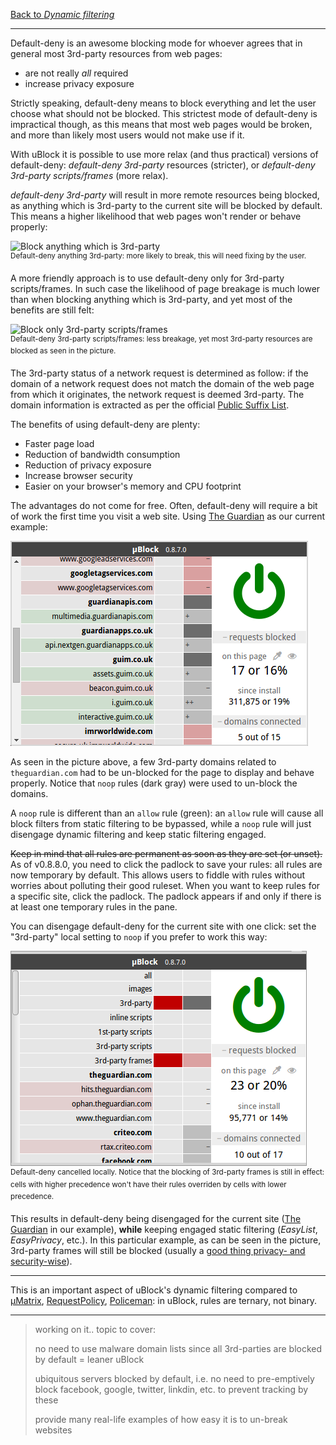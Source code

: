 [Back to _Dynamic filtering_](https://github.com/gorhill/uBlock/wiki/Dynamic-filtering)

***

Default-deny is an awesome blocking mode for whoever agrees that in general most 3rd-party resources from web pages:

- are not really _all_ required
- increase privacy exposure

Strictly speaking, default-deny means to block everything and let the user choose what should not be blocked. This strictest mode of default-deny is impractical though, as this means that most web pages would be broken, and more than likely most users would not make use if it.

With uBlock it is possible to use more relax (and thus practical) versions of default-deny: _default-deny 3rd-party_ resources (stricter), or _default-deny 3rd-party scripts/frames_ (more relax).

_default-deny 3rd-party_ will result in more remote resources being blocked, as anything which is 3rd-party to the current site will be blocked by default. This means a higher likelihood that web pages won't render or behave properly:

![Block anything which is 3rd-party](https://cloud.githubusercontent.com/assets/585534/8889495/c0694db0-32aa-11e5-9c1d-919e89d80c4b.png)<br><sup>Default-deny anything 3rd-party: more likely to break, this will need fixing by the user.</sup>

A more friendly approach is to use default-deny only for 3rd-party scripts/frames. In such case the likelihood of page breakage is much lower than when blocking anything which is 3rd-party, and yet most of the benefits are still felt:

![Block only 3rd-party scripts/frames](https://cloud.githubusercontent.com/assets/585534/8889496/c573989c-32aa-11e5-9a40-297ef60a58d0.png)<br><sup>Default-deny 3rd-party scripts/frames: less breakage, yet most 3rd-party resources are blocked as seen in the picture.</sup>

The 3rd-party status of a network request is determined as follow: if the domain of a network request does not match the domain of the web page from which it originates, the network request is deemed 3rd-party. The domain information is extracted as per the official [Public Suffix List](https://publicsuffix.org/).

The benefits of using default-deny are plenty:

- Faster page load
- Reduction of bandwidth consumption
- Reduction of privacy exposure
- Increase browser security
- Easier on your browser's memory and CPU footprint

The advantages do not come for free. Often, default-deny will require a bit of work the first time you visit a web site. Using [The Guardian](http://www.theguardian.com/) as our current example:

![Default-deny](https://raw.githubusercontent.com/gorhill/uBlock/master/doc/img/df-dd-03.png)

As seen in the picture above, a few 3rd-party domains related to `theguardian.com` had to be un-blocked for the page to display and behave properly. Notice that `noop` rules (dark gray) were used to un-block the domains.

A `noop` rule is different than an `allow` rule (green): an `allow` rule will cause all block filters from static filtering to be bypassed, while a `noop` rule will just disengage dynamic filtering and keep static filtering engaged.

~~Keep in mind that all rules are permanent as soon as they are set (or unset).~~ As of v0.8.8.0, you need to click the padlock to save your rules: all rules are now temporary by default. This allows users to fiddle with rules without worries about polluting their good ruleset. When you want to keep rules for a specific site, click the padlock. The padlock appears if and only if there is at least one temporary rules in the pane.

You can disengage default-deny for the current site with one click: set the "3rd-party" local setting to `noop` if you prefer to work this way:

![Default-deny](https://raw.githubusercontent.com/gorhill/uBlock/master/doc/img/df-dd-02.png)<br>
<sup>Default-deny cancelled locally. Notice that the blocking of 3rd-party frames is still in effect: cells with higher precedence won't have their rules overriden by cells with lower precedence.</sup>

This results in default-deny being disengaged for the current site ([The Guardian](http://www.theguardian.com/) in our example), **while** keeping engaged static filtering (_EasyList_, _EasyPrivacy_, etc.). In this particular example, as can be seen in the picture, 3rd-party frames will still be blocked (usually a [good thing privacy- and security-wise](https://github.com/gorhill/uBlock/wiki/Dynamic-filtering:-Benefits-of-blocking-3rd-party-iframe-tags)).

***

This is an important aspect of  uBlock's dynamic filtering compared to [µMatrix](https://github.com/gorhill/uMatrix), [RequestPolicy](https://addons.mozilla.org/en-us/firefox/addon/requestpolicy/), [Policeman](https://addons.mozilla.org/en-us/firefox/addon/policeman/): in uBlock, rules are ternary, not binary.

***
> working on it.. topic to cover:
> 
> no need to use malware domain lists since all 3rd-parties are blocked by default = leaner uBlock
>
> ubiquitous servers blocked by default, i.e. no need to pre-emptively block facebook, google, twitter, linkdin, etc. to prevent tracking by these
>
> provide many real-life examples of how easy it is to un-break websites